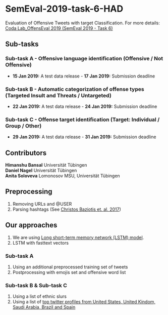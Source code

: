 # SemEval-2019-task-6-HAD
Evaluation of Offensive Tweets with target Classification. For more details: [Coda Lab_OffensEval 2019 (SemEval 2019 - Task 6)](https://competitions.codalab.org/competitions/20011)

## Sub-tasks

### Sub-task A - Offensive language identification (Offensive / Not Offensive) <br/>
 - **15 Jan 2019:** A test data release - **17 Jan 2019:** Submission deadline <br/>
### Sub-task B - Automatic categorization of offense types (Targeted Insult and Threats / Untargeted) <br/> 
- **22 Jan 2019:** A test data release - **24 Jan 2019:** Submission deadline <br/>
### Sub-task C - Offense target identification (Target: Individual / Group / Other)<br/>
 - **29 Jan 2019:** A test data release - **31 Jan 2019:** Submission deadline  <br/>

## Contributors 
**Himanshu Bansal** Universität Tübingen <br/>
**Daniel Nagel** Universität Tübingen <br/>
**Anita Soloveva**  Lomonosov MSU, Universität Tübingen <br/>

## Preprocessing

1. Removing URLs and @USER <br/>
2. Parsing hashtags (See [Christos Baziotis et. al. 2017](https://github.com/cbaziotis/ekphrasis))<br/>

## Our approaches

1. We are using [Long short-term memory network (LSTM) model](https://github.com/cicl2018/semeval-2019-task-6-HAD/blob/master/Baseline/script.py). <br/>
2. LSTM with fasttext vectors <br/>
### Sub-task A
1. Using an additional preprocessed training set of tweets <br/>
2. Postprocessing with emojis set and offensive word list
### Sub-task B & Sub-task C
1. Using a list of ethnic slurs
2. Using a list of [top twitter profiles from United States, United Kindom, Saudi Arabia, Brazil and Spain](https://www.socialbakers.com/statistics/twitter/profiles/)


